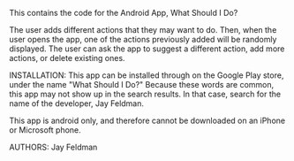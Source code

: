 This contains the code for the Android App, What Should I Do?

The user adds different actions that they may want to do.  Then, when the user opens the app, one of the actions previously added will be randomly displayed.  The user can ask the app to suggest a different action, add more actions, or delete existing ones.

INSTALLATION: 
This app can be installed through on the Google Play store, under the name "What Should I Do?"  Because these words are common, this app may not show up in the search results.  In that case, search for the name of the developer, Jay Feldman.

This app is android only, and therefore cannot be downloaded on an iPhone or Microsoft phone.

AUTHORS: 
Jay Feldman